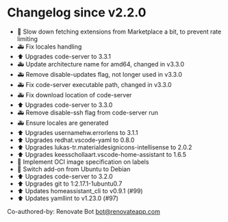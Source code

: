 # Changelog since v2.2.0
- 👕 Slow down fetching extensions from Marketplace a bit, to prevent rate limiting 
- 🚑 Fix locales handling 
- ⬆ Upgrades code-server to 3.3.1 
- 🚑 Update architecture name for amd64, changed in v3.3.0 
- 🚑 Remove disable-updates flag, not longer used in v3.3.0 
- 🚑 Fix code-server executable path, changed in v3.3.0 
- 🚑 Fix download location of code-server 
- ⬆ Upgrades code-server to 3.3.0 
- 🚑 Remove disable-ssh flag from code-server run 
- 🚑 Ensure locales are generated 
- ⬆ Upgrades usernamehw.errorlens to 3.1.1 
- ⬆ Upgrades redhat.vscode-yaml to 0.8.0 
- ⬆ Upgrades lukas-tr.materialdesignicons-intellisense to 2.0.2 
- ⬆ Upgrades keesschollaart.vscode-home-assistant to 1.6.5 
- 🔨 Implement OCI image specification on labels 
- 🔨 Switch add-on from Ubuntu to Debian 
- ⬆ Upgrades code-server to 3.2.0 
- ⬆ Upgrades git to 1:2.17.1-1ubuntu0.7 
- ⬆ Updates homeassistant_cli to v0.9.1 (#99) 
- ⬆ Updates yamllint to v1.23.0 (#97)

Co-authored-by: Renovate Bot <bot@renovateapp.com> 
